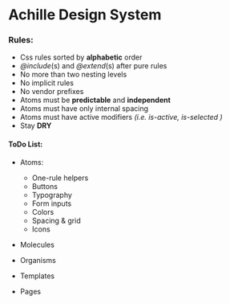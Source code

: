 # Achille Design System





### Rules:

- Css rules sorted by **alphabetic** order
- *@include*(s) and *@extend*(s) after pure rules
- No more than two nesting levels
- No implicit rules
- No vendor prefixes
- Atoms must be **predictable** and **independent** 
- Atoms must have only internal spacing
- Atoms must have active modifiers *(i.e. is-active, is-selected )*
- Stay **DRY**



#### ToDo List:

- Atoms:

  - One-rule helpers 
  - Buttons
  - Typography
  - Form inputs
  - Colors
  - Spacing & grid
  - Icons

- Molecules

- Organisms

- Templates

- Pages

  ​

